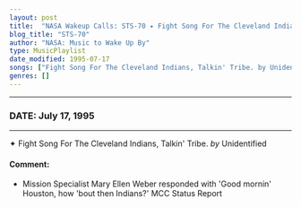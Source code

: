 ```yaml
---
layout: post
title:  "NASA Wakeup Calls: STS-70 ✦ Fight Song For The Cleveland Indians, Talkin' Tribe. by Unidentified ✷ July 17, 1995"
blog_title: "STS-70"
author: "NASA: Music to Wake Up By"
type: MusicPlaylist
date_modified: 1995-07-17
songs: ["Fight Song For The Cleveland Indians, Talkin' Tribe. by Unidentified"]
genres: []
---
```


----
### DATE: July 17, 1995
----
✦ Fight Song For The Cleveland Indians, Talkin' Tribe. *by* Unidentified  

#### Comment:
* Mission Specialist Mary Ellen Weber responded with 'Good mornin' Houston, how 'bout then Indians?' MCC Status Report



<br/>
<center>
	<a target="_blank"
	   href="https://twitter.com/intent/tweet?hashtags=Space,NASA,Playlist,NASAWakeupCalls,SpaceProgram&text=🚀 {{ page.author}}, {{ page.title }}. {{ site.url }}{{ page.url }}&via=nasawakeupcalls"><i class="fab fa-twitter" title="Tweet this page" alt="Tweet this page" style="font-size: 1.3em;"></i></a>
	&nbsp; 	<i class="fas fa-user-astronaut" style="font-size: 1.5em;"></i> &nbsp;
    <a id="custom_amazon_link"
       type="amzn" search="#"
       category="popular music">
    <i class="fab fa-amazon" style="font-size: 1.3em;"></i></a>
</center>

<!-- Randomly resolve an individual entry from a song array -->
<script src="/assets/javascript/seedrandom.min.js"></script>
<script>
  var wake_me_up = ["Fight Song For The Cleveland Indians, Talkin' Tribe. by Unidentified"];
  var prng = new Math.seedrandom();
  function randomSong() {
    song = wake_me_up[Math.floor(Math.random() * wake_me_up.length)];
    var amazon_link = document.getElementById("custom_amazon_link");
    amazon_link.setAttribute("search", song);
  }
  window.onload = randomSong();
</script>
